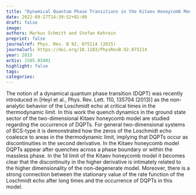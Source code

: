 ```yaml
---
title: "Dynamical Quantum Phase Transitions in the Kitaev Honeycomb Model"
date: 2022-09-27T14:39:52+02:00
draft: false
image: 
authors: Markus Schmitt and Stefan Kehrein
preprint: false
journalref: Phys. Rev. B 92, 075114 (2015)
journalurl: https://doi.org/10.1103/PhysRevB.92.075114
year: 2015
arXiv: 1505.03401
highlight: false
tags:
categories:
---
```


The notion of a dynamical quantum phase transition (DQPT) was recently introduced in [Heyl et al., Phys. Rev. Lett. 110, 135704 (2013)] as the non-analytic behavior of the Loschmidt echo at critical times in the thermodynamic limit. In this work the quench dynamics in the ground state sector of the two-dimensional Kitaev honeycomb model are studied regarding the occurrence of DQPTs. For general two-dimensional systems of BCS-type it is demonstrated how the zeros of the Loschmidt echo coalesce to areas in the thermodynamic limit, implying that DQPTs occur as discontinuities in the second derivative. In the Kitaev honeycomb model DQPTs appear after quenches across a phase boundary or within the massless phase. In the 1d limit of the Kitaev honeycomb model it becomes clear that the discontinuity in the higher derivative is intimately related to the higher dimensionality of the non-degenerate model. Moreover, there is a strong connection between the stationary value of the rate function of the Loschmidt echo after long times and the occurrence of DQPTs in this model.